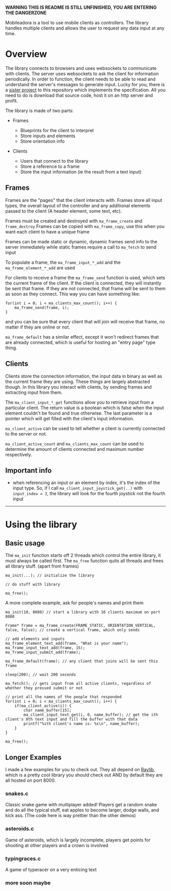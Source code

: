 **WARNING THIS IS README IS STILL UNFINISHED, YOU ARE ENTERING THE DANGERZONE**

Mobileadora is a tool to use mobile clients as controllers. The library handles multiple clients and allows the user to request any data input at any time. 

# Overview
The library connects to browsers and uses websockets to communicate with clients. The server uses websockets to ask the client for information periodically. In order to function, the client needs to be able to read and understand the server's messages to generate input. Lucky for you, there is a [sister project](https://github.com/InspiredGoat/MobileadoraClient) to this repository which implements the specification. All you need to do is download that source code, host it on an http server and profit.

The library is made of two parts:

- Frames
	- Blueprints for the client to interpret
	- Store inputs and elements
	- Store orientation info

- Clients
	- Users that connect to the library
	- Store a reference to a frame
	- Store the input information (ie the result from a text input)


## Frames
Frames are the "pages" that the client interacts with. Frames store all input types, the overall layout of the controller and any additional elements passed to the client (A header element, some text, etc).


Frames must be created and destroyed with `ma_frame_create` and `frame_destroy`
Frames can be copied with `ma_frame_copy`, use this when you want each client to have a unique frame


Frames can be made static or dynamic, dynamic frames send info to the server immediately while static frames require a call to `ma_fetch` to send input

To populate a frame, the `ma_frame_input_*_add` and the `ma_frame_element_*_add` are used 

For clients to receive a frame the `ma_frame_send` function is used, which sets the current frame of the client. If the client is connected, they will instantly be sent that frame. If they are not connected, that frame will be sent to them as soon as they connect. This way you can have something like:
```
for(int i = 0; i < ma_clients_max_count(); i++) {
	ma_frame_send(frame, i);
}
```
and you can be sure that every client that will join will receive that frame, no matter if they are online or not.

`ma_frame_default` has a similar effect, except it won't redirect frames that are already connected, which is useful for hosting an "entry page" type thing.


## Clients
Clients store the connection information, the input data in binary as well as the current frame they are using. These things are largely abstracted though. In this library you interact with clients, by sending frames and extracting input from them.

The `ma_client_input_*_get` functions allow you to retrieve input from a particular client. The return value is a boolean which is false when the input element couldn't be found and true otherwise. The last parameter is a pointer which will get filled with the client's input information.

`ma_client_active` can be used to tell whether a client is currently connected to the server or not.

`ma_client_active_count` and `ma_clients_max_count` can be used to determine the amount of clients connected and maximum number respectively.


## Important info
- when referencing an input or an element by index, it's the index of the input type. So, if I call `ma_client_input_joystick_get(..)` with `input_index = 3`, the library will look for the fourth joystick not the fourth input

---

# Using the library

## Basic usage

The `ma_init` function starts off 2 threads which control the entire library, it must always be called first.
The `ma_free` function quits all threads and frees all library stuff. (apart from frames)
```
ma_init(...); // initialize the library

// do stuff with library

ma_free();
```

A more complete example, ask for people's names and print them
```
ma_init(10, 8080) // start a library with 10 clients maximum on port 8080

Frame* frame = ma_frame_create(FRAME_STATIC, ORIENTATION_VERTICAL, false, false); // create a vertical frame, which only sends 

// add elements and inputs
ma_frame_element_text_add(frame, "What is your name");
ma_frame_input_text_add(frame, 15);
ma_frame_input_submit_add(frame);

ma_frame_default(frame); // any client that joins will be sent this frame

sleep(200); // wait 200 seconds

ma_fetch(); // gets input from all active clients, regardless of whether they pressed submit or not

// print all the names of the people that responded
for(int i = 0; i < ma_clients_max_count(); i++) {
	if(ma_client_active(i)) {
		char name_buffer[15];
		ma_client_input_text_get(i, 0, name_buffer); // get the ith client's 0th text input and fill the buffer with that data
		printf("%ith client's name is: %s\n", name_buffer);
	}
}

ma_free();
```



## Longer Examples
I made a few examples for you to check out. They all depend on [Raylib](https://www.raylib.com/), which is a pretty cool library you should check out AND by default they are all hosted on port 8000.

### snakes.c
Classic snake game with multiplayer added! Players get a random snake and do all the typical stuff, eat apples to become larger, dodge walls, and kick ass. (The code here is way prettier than the other demos)

### asteroids.c
Game of asteroids, which is largely incomplete, players get points for shooting at other players and a crown is involved

### typingraces.c
A game of typeracer on a very enticing text

### more soon maybe
